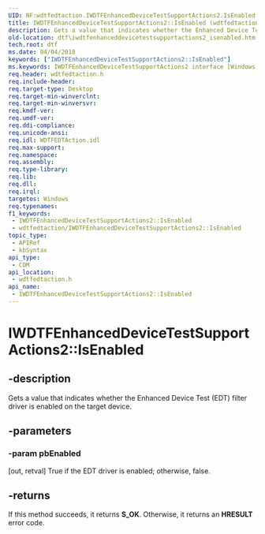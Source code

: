 ```yaml
---
UID: NF:wdtfedtaction.IWDTFEnhancedDeviceTestSupportActions2.IsEnabled
title: IWDTFEnhancedDeviceTestSupportActions2::IsEnabled (wdtfedtaction.h)
description: Gets a value that indicates whether the Enhanced Device Test (EDT) filter driver is enabled on the target device.
old-location: dtf\iwdtfenhanceddevicetestsupportactions2_isenabled.htm
tech.root: dtf
ms.date: 04/04/2018
keywords: ["IWDTFEnhancedDeviceTestSupportActions2::IsEnabled"]
ms.keywords: IWDTFEnhancedDeviceTestSupportActions2 interface [Windows Device Testing Framework],IsEnabled method, IWDTFEnhancedDeviceTestSupportActions2.IsEnabled, IWDTFEnhancedDeviceTestSupportActions2::IsEnabled, IsEnabled, IsEnabled method [Windows Device Testing Framework], IsEnabled method [Windows Device Testing Framework],IWDTFEnhancedDeviceTestSupportActions2 interface, dtf.iwdtfenhanceddevicetestsupportactions2_isenabled, wdtfedtaction/IWDTFEnhancedDeviceTestSupportActions2::IsEnabled
req.header: wdtfedtaction.h
req.include-header: 
req.target-type: Desktop
req.target-min-winverclnt: 
req.target-min-winversvr: 
req.kmdf-ver: 
req.umdf-ver: 
req.ddi-compliance: 
req.unicode-ansi: 
req.idl: WDTFEDTAction.idl
req.max-support: 
req.namespace: 
req.assembly: 
req.type-library: 
req.lib: 
req.dll: 
req.irql: 
targetos: Windows
req.typenames: 
f1_keywords:
 - IWDTFEnhancedDeviceTestSupportActions2::IsEnabled
 - wdtfedtaction/IWDTFEnhancedDeviceTestSupportActions2::IsEnabled
topic_type:
 - APIRef
 - kbSyntax
api_type:
 - COM
api_location:
 - wdtfedtaction.h
api_name:
 - IWDTFEnhancedDeviceTestSupportActions2::IsEnabled
---
```


# IWDTFEnhancedDeviceTestSupportActions2::IsEnabled


## -description

Gets a value that indicates whether the Enhanced Device Test (EDT) filter driver is enabled 
on the target device.

## -parameters

### -param pbEnabled 

[out, retval]
True if the EDT driver is enabled; otherwise, false.

## -returns

If this method succeeds, it returns **S_OK**. Otherwise, it returns an **HRESULT** error code.

